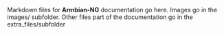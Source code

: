 Markdown files for **Armbian-NG** documentation go here. Images go in the images/ subfolder. Other files part of the documentation go in the extra_files/subfolder
